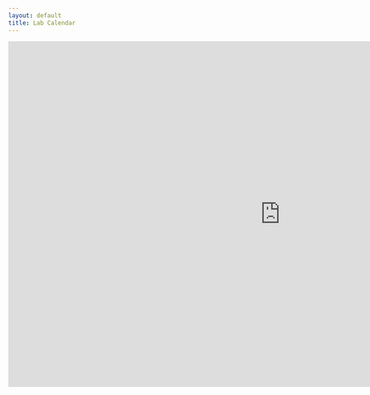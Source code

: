 ```yaml
---
layout: default
title: Lab Calendar
---
```


<div class="span9">
<iframe src="https://calendar.google.com/calendar/embed?height=600&amp;wkst=1&amp;bgcolor=%23ffffff&amp;ctz=America%2FNew_York&amp;src=Y19tZmFxNjlsOXVpZzV0aGl2YTgxamxob21xMEBncm91cC5jYWxlbmRhci5nb29nbGUuY29t&amp;color=%23EF6C00&amp;showTitle=0&amp;showNav=1&amp;showPrint=0&amp;showTabs=1&amp;showCalendars=0&amp;showTz=1&amp;title=REx%20Lab%20Calendar" style="border-width:0" width="1100" height="700" frameborder="0" scrolling="no"></iframe>
</div><!--/span-->